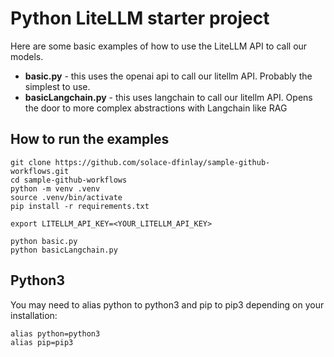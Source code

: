 # Python LiteLLM starter project

Here are some basic examples of how to use the LiteLLM API to call our models.

* **basic.py** - this uses the openai api to call our litellm API. Probably the simplest to use.
* **basicLangchain.py** - this uses langchain to call our litellm API. Opens the door to more complex abstractions with Langchain like RAG

## How to run the examples

```
git clone https://github.com/solace-dfinlay/sample-github-workflows.git
cd sample-github-workflows
python -m venv .venv
source .venv/bin/activate
pip install -r requirements.txt

export LITELLM_API_KEY=<YOUR_LITELLM_API_KEY>

python basic.py
python basicLangchain.py
```

## Python3

You may need to alias python to python3 and pip to pip3 depending on your installation:
```
alias python=python3
alias pip=pip3
```